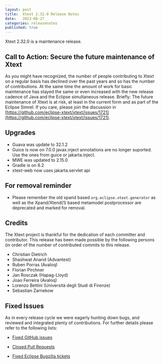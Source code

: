 ```yaml
---
layout: post
title:  Xtext 2.32.0 Release Notes
date:   2023-08-27
categories: releasenotes
published: true
---
```


Xtext 2.32.0 is a maintenance release.

## Call to Action: Secure the future maintenance of Xtext

As you might have recognized, the number of people contributing to Xtext on a regular basis has declined over the past years and so has the number of contributions. At the same time the amount of work for basic maintenance has stayed the same or even increased with the new release cadence of Java and the Eclipse simultaneous release. Briefly: The future maintenance of Xtext is at risk, at least in the current form and as part of the Eclipse Simrel. If you care, please join the discussion in [https://github.com/eclipse-xtext/xtext/issues/1721](https://github.com/eclipse-xtext/xtext/issues/1721).


## Upgrades

* Guava was update to 32.1.2
* Guice is now on 7.0.0 javax.inject annotations are no longer suported. Use the ones from guice or jakarta.inject.
* MWE was updated to 2.15.0
* Gradle is on 8.2
* xtext-web now uses jakarta.servlet api

## For removal reminder
* Please remember the old xpand based `org.eclipse.xtext.generator` as well as the Xpand/Xtend(1) based metamodel postprocessor are deprecated and marked for removal.

## Credits

The Xtext project is thankful for the dedication of each committer and contributor. This release has been made possible by the following persons (in order of the number of contributed commits to this release.

- Christian Dietrich
- Shashwat Anand (Advantest)
- Ruben Porras (Avaloq)
- Florian Pirchner
- Jan Rosczak (Hapag-Lloyd)
- Joao Ferreira (Avaloq)
- Lorenzo Bettini (Università degli Studi di Firenze)
- Sebastian Zarnekow

## Fixed Issues

As in every release cycle we were eagerly hunting down bugs, and reviewed and integrated plenty of contributions. For further details please refer to the following lists:

* [Fixed GitHub issues](https://github.com/search?utf8=%E2%9C%93&q=is%3Aissue+milestone%3ARelease_2.32+is%3Aclosed+repo%3Aeclipse%2Fxtext+repo%3Aeclipse%2Fxtext-core+repo%3Aeclipse%2Fxtext-lib+repo%3Aeclipse%2Fxtext-extras+repo%3Aeclipse%2Fxtext-eclipse+repo%3Aeclipse%2Fxtext-idea+repo%3Aeclipse%2Fxtext-web+repo%3Aeclipse%2Fxtext-maven+repo%3Aeclipse%2Fxtext-xtend&type=Issues&ref=searchresults)

* [Closed Pull Requests](https://github.com/search?utf8=%E2%9C%93&q=is%3Apr+milestone%3ARelease_2.32+is%3Aclosed+repo%3Aeclipse%2Fxtext+repo%3Aeclipse%2Fxtext-core+repo%3Aeclipse%2Fxtext-lib+repo%3Aeclipse%2Fxtext-extras+repo%3Aeclipse%2Fxtext-eclipse+repo%3Aeclipse%2Fxtext-idea+repo%3Aeclipse%2Fxtext-web+repo%3Aeclipse%2Fxtext-maven+repo%3Aeclipse%2Fxtext-xtend&type=Issues&ref=searchresults)

* [Fixed Eclipse Bugzilla tickets](https://bugs.eclipse.org/bugs/buglist.cgi?bug_status=RESOLVED&bug_status=VERIFIED&bug_status=CLOSED&classification=Modeling&classification=Tools&columnlist=product%2Ccomponent%2Cassigned_to%2Cbug_status%2Cresolution%2Cshort_desc%2Cchangeddate%2Ckeywords&f0=OP&f1=OP&f3=CP&f4=CP&known_name=Xtext%202.31&list_id=16618269&product=TMF&product=Xtend&query_based_on=Xtext%202.31&query_format=advanced&status_whiteboard=v2.32&status_whiteboard_type=allwordssubstr)
